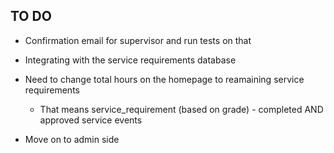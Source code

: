 ## TO DO

- Confirmation email for supervisor and run tests on that
- Integrating with the service requirements database
- Need to change total hours on the homepage to reamaining service requirements
    - That means service_requirement (based on grade) - completed AND approved service events


- Move on to admin side